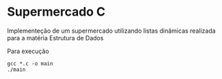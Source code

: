 # Supermercado C
Implementeção de um supermercado utilizando listas dinâmicas realizada para a matéria Estrutura de Dados

Para execução
```
gcc *.c -o main
./main
```
